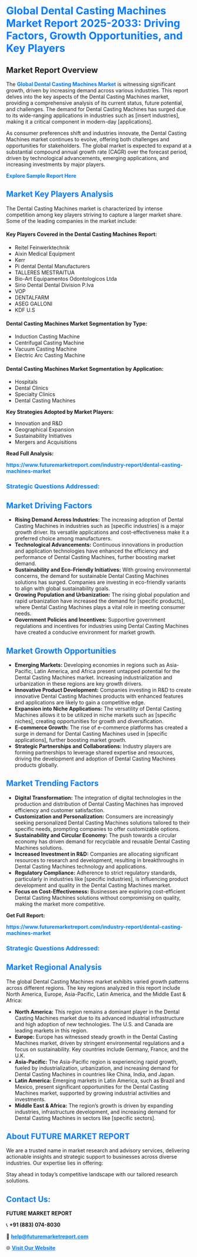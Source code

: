 <h1 style="color: #007BFF;">Global Dental Casting Machines Market Report 2025-2033: Driving Factors, Growth Opportunities, and Key Players</h1>

<section id="overview">
<h2>Market Report Overview</h2>
<p>The <a href="https://www.futuremarketreport.com/industry-report/dental-casting-machines-market" style="color: #007BFF; text-decoration: none;"><strong>Global Dental Casting Machines Market</strong></a> is witnessing significant growth, driven by increasing demand across various industries. This report delves into the key aspects of the Dental Casting Machines market, providing a comprehensive analysis of its current status, future potential, and challenges. The demand for Dental Casting Machines has surged due to its wide-ranging applications in industries such as [insert industries], making it a critical component in modern-day [applications].</p>
<p>As consumer preferences shift and industries innovate, the Dental Casting Machines market continues to evolve, offering both challenges and opportunities for stakeholders. The global market is expected to expand at a substantial compound annual growth rate (CAGR) over the forecast period, driven by technological advancements, emerging applications, and increasing investments by major players.</p>
</section>

<section id="overview">
<p><a href="https://www.futuremarketreport.com/request-sample/reportId=122327" style="color: #007BFF; text-decoration: none;"><strong>Explore Sample Report Here</strong></a></p>
</section>

<section id="key-players">
<h2 style="color: #007BFF;">Market Key Players Analysis</h2>
<p>The Dental Casting Machines market is characterized by intense competition among key players striving to capture a larger market share. Some of the leading companies in the market include:</p>
<h4>Key Players Covered in the Dental Casting Machines Report:</h4>
<ul><li>Reitel Feinwerktechnik</li><li>Aixin Medical Equipment</li><li>Kerr</li><li>Pi dental Dental Manufacturers</li><li>TALLERES MESTRAITUA</li><li>Bio-Art Equipamentos Odontologicos Ltda</li><li>Sirio Dental Dental Division P.Iva</li><li>VOP</li><li>DENTALFARM</li><li>ASEG GALLONI</li><li>KDF U.S</li></ul>
<h4>Dental Casting Machines Market Segmentation by Type:</h4>
<ul><li>Induction Casting Machine</li><li>Centrifugal Casting Machine</li><li>Vacuum Casting Machine</li><li>Electric Arc Casting Machine</li></ul>

<h4>Dental Casting Machines Market Segmentation by Application:</h4>
<ul><li>Hospitals</li><li>Dental Clinics</li><li>Specialty Clinics</li><li>Dental Casting Machines</li></ul>
<p><strong>Key Strategies Adopted by Market Players:</strong></p>
<ul>
<li>Innovation and R&D</li>
<li>Geographical Expansion</li>
<li>Sustainability Initiatives</li>
<li>Mergers and Acquisitions</li>
</ul>
</section>

<section>
<p><strong>Read Full Analysis: </strong></p><a href="https://www.futuremarketreport.com/industry-report/dental-casting-machines-market" style="color: #007BFF; text-decoration: none;"><strong>https://www.futuremarketreport.com/industry-report/dental-casting-machines-market</strong></a>
<h3 style="color: #007BFF;">Strategic Questions Addressed:</h3>
</section>

<section id="driving-factors">
<h2 style="color: #007BFF;">Market Driving Factors</h2>
<ul>
<li><strong>Rising Demand Across Industries:</strong> The increasing adoption of Dental Casting Machines in industries such as [specific industries] is a major growth driver. Its versatile applications and cost-effectiveness make it a preferred choice among manufacturers.</li>
<li><strong>Technological Advancements:</strong> Continuous innovations in production and application technologies have enhanced the efficiency and performance of Dental Casting Machines, further boosting market demand.</li>
<li><strong>Sustainability and Eco-Friendly Initiatives:</strong> With growing environmental concerns, the demand for sustainable Dental Casting Machines solutions has surged. Companies are investing in eco-friendly variants to align with global sustainability goals.</li>
<li><strong>Growing Population and Urbanization:</strong> The rising global population and rapid urbanization have increased the demand for [specific products], where Dental Casting Machines plays a vital role in meeting consumer needs.</li>
<li><strong>Government Policies and Incentives:</strong> Supportive government regulations and incentives for industries using Dental Casting Machines have created a conducive environment for market growth.</li>
</ul>
</section>

<section id="growth-opportunities">
<h2 style="color: #007BFF;">Market Growth Opportunities</h2>
<ul>
<li><strong>Emerging Markets:</strong> Developing economies in regions such as Asia-Pacific, Latin America, and Africa present untapped potential for the Dental Casting Machines market. Increasing industrialization and urbanization in these regions are key growth drivers.</li>
<li><strong>Innovative Product Development:</strong> Companies investing in R&D to create innovative Dental Casting Machines products with enhanced features and applications are likely to gain a competitive edge.</li>
<li><strong>Expansion into Niche Applications:</strong> The versatility of Dental Casting Machines allows it to be utilized in niche markets such as [specific niches], creating opportunities for growth and diversification.</li>
<li><strong>E-commerce Growth:</strong> The rise of e-commerce platforms has created a surge in demand for Dental Casting Machines used in [specific applications], further boosting market growth.</li>
<li><strong>Strategic Partnerships and Collaborations:</strong> Industry players are forming partnerships to leverage shared expertise and resources, driving the development and adoption of Dental Casting Machines products globally.</li>
</ul>
</section>

<section id="trending-factors">
<h2 style="color: #007BFF;">Market Trending Factors</h2>
<ul>
<li><strong>Digital Transformation:</strong> The integration of digital technologies in the production and distribution of Dental Casting Machines has improved efficiency and customer satisfaction.</li>
<li><strong>Customization and Personalization:</strong> Consumers are increasingly seeking personalized Dental Casting Machines solutions tailored to their specific needs, prompting companies to offer customizable options.</li>
<li><strong>Sustainability and Circular Economy:</strong> The push towards a circular economy has driven demand for recyclable and reusable Dental Casting Machines solutions.</li>
<li><strong>Increased Investment in R&D:</strong> Companies are allocating significant resources to research and development, resulting in breakthroughs in Dental Casting Machines technology and applications.</li>
<li><strong>Regulatory Compliance:</strong> Adherence to strict regulatory standards, particularly in industries like [specific industries], is influencing product development and quality in the Dental Casting Machines market.</li>
<li><strong>Focus on Cost-Effectiveness:</strong> Businesses are exploring cost-efficient Dental Casting Machines solutions without compromising on quality, making the market more competitive.</li>
</ul>
</section>

<section>
<p><strong>Get Full Report: </strong></p><a href="https://www.futuremarketreport.com/industry-report/dental-casting-machines-market" style="color: #007BFF; text-decoration: none;"><strong>https://www.futuremarketreport.com/industry-report/dental-casting-machines-market</strong></a>
<h3 style="color: #007BFF;">Strategic Questions Addressed:</h3>
</section>


<section id="regional-analysis">
<h2 style="color: #007BFF;">Market Regional Analysis</h2>
<p>The global Dental Casting Machines market exhibits varied growth patterns across different regions. The key regions analyzed in this report include North America, Europe, Asia-Pacific, Latin America, and the Middle East & Africa:</p>
<ul>
<li><strong>North America:</strong> This region remains a dominant player in the Dental Casting Machines market due to its advanced industrial infrastructure and high adoption of new technologies. The U.S. and Canada are leading markets in this region.</li>
<li><strong>Europe:</strong> Europe has witnessed steady growth in the Dental Casting Machines market, driven by stringent environmental regulations and a focus on sustainability. Key countries include Germany, France, and the U.K.</li>
<li><strong>Asia-Pacific:</strong> The Asia-Pacific region is experiencing rapid growth, fueled by industrialization, urbanization, and increasing demand for Dental Casting Machines in countries like China, India, and Japan.</li>
<li><strong>Latin America:</strong> Emerging markets in Latin America, such as Brazil and Mexico, present significant opportunities for the Dental Casting Machines market, supported by growing industrial activities and investments.</li>
<li><strong>Middle East & Africa:</strong> The region’s growth is driven by expanding industries, infrastructure development, and increasing demand for Dental Casting Machines in sectors like [specific sectors].</li>
</ul>
</section>

<footer>
<h2 style="color: #007BFF;">About FUTURE MARKET REPORT</h2>
<p>We are a trusted name in market research and advisory services, delivering actionable insights and strategic support to businesses across diverse industries. Our expertise lies in offering:</p>

<p>Stay ahead in today’s competitive landscape with our tailored research solutions.</p>

<h2 style="color: #007BFF;">Contact Us:</h2>
<p><strong>FUTURE MARKET REPORT</strong></p>
<p>📞 <strong>+91 (883) 074-8030</strong></p>
<p>📧 <strong><a href="mailto:help@futuremarketreport.com" style="color: #007BFF;">help@futuremarketreport.com</a></strong></p>
<p>🌐 <strong><a href="https://www.futuremarketreport.com/" style="color: #007BFF;">Visit Our Website</a></strong></p>
</footer>